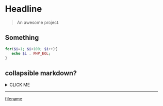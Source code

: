 # Headline

> An awesome project.

## Something
 ```PHP
for($i=1; $i<100; $i++){
 	echo $i . PHP_EOL;
}
 ```


## collapsible markdown?

<details>
<summary>CLICK ME</summary>

**<summary>标签与正文间一定要空一行！！！**
</details>

---

[filename](../redis.md ':include')



